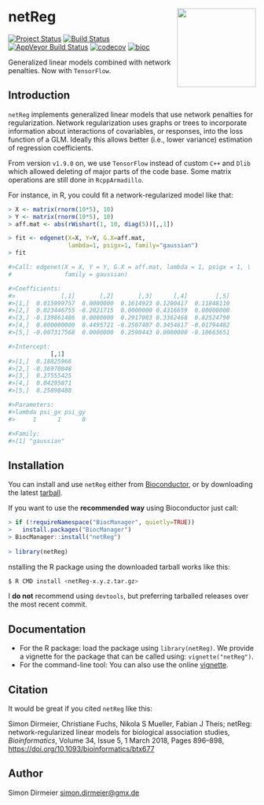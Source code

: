 
# netReg <img src="https://rawgit.com/dirmeier/netReg/master/inst/sticker/sticker.png" align="right" width="160px"/>

[![Project Status](http://www.repostatus.org/badges/latest/active.svg)](http://www.repostatus.org/#active)
[![Build Status](https://travis-ci.org/dirmeier/netReg.svg?branch=master)](https://travis-ci.org/dirmeier/netReg)
[![AppVeyor Build Status](https://ci.appveyor.com/api/projects/status/github/dirmeier/netReg?branch=master&svg=true)](https://ci.appveyor.com/project/dirmeier/netReg)
[![codecov](https://codecov.io/gh/dirmeier/netReg/branch/master/graph/badge.svg)](https://codecov.io/gh/dirmeier/netReg)
[![bioc](https://bioconductor.org/shields/years-in-bioc/netReg.svg)](https://bioconductor.org/packages/release/bioc/html/netReg.html)

Generalized linear models combined with network penalties. Now with `TensorFlow`.

## Introduction

`netReg` implements generalized linear models that use network penalties for regularization. Network regularization uses graphs or trees to incorporate information about interactions of covariables, or responses, into the loss function of a GLM. Ideally this allows better (i.e., lower variance) estimation of regression coefficients. 

From version `v1.9.0` on, we use `TensorFlow` instead of custom `C++` and `Dlib` which allowed deleting of major parts of the code base.
Some matrix operations are still done in `RcppArmadillo`. 

For instance, in R, you could fit a network-regularized model like that:

``` r
> X <- matrix(rnorm(10*5), 10)
> Y <- matrix(rnorm(10*5), 10)
> aff.mat <- abs(rWishart(1, 10, diag(5))[,,1])

> fit <- edgenet(X=X, Y=Y, G.X=aff.mat, 
                 lambda=1, psigx=1, family="gaussian")
> fit

#>Call: edgenet(X = X, Y = Y, G.X = aff.mat, lambda = 1, psigx = 1, \
#               family = gaussian)

#>Coefficients:
#>             [,1]       [,2]       [,3]      [,4]        [,5]
#>[1,]  0.015999757  0.0000000  0.1614923 0.1200417  0.11848110
#>[2,]  0.023446755 -0.2021715  0.0000000 0.4316659  0.00000000
#>[3,] -0.139861486  0.0000000  0.2917003 0.3362468  0.82524790
#>[4,]  0.000000000  0.4495721 -0.2507407 0.3454617 -0.01794482
#>[5,] -0.007317568  0.0000000  0.2590443 0.0000000 -0.10663651

#>Intercept:
            [,1]
#>[1,]  0.18825966
#>[2,] -0.36970048
#>[3,]  0.27555425
#>[4,]  0.04295871
#>[5,]  0.25898488

#>Parameters:
#>lambda psi_gx psi_gy 
#>     1      1      0 

#>Family:
#>[1] "gaussian"
```

## Installation

You can install and use `netReg` either from [Bioconductor](https://bioconductor.org/packages/release/bioc/html/netReg.html),
or by downloading the latest [tarball](https://github.com/dirmeier/netReg/releases).

If you want to use the **recommended way** using Bioconductor just call:

```r
> if (!requireNamespace("BiocManager", quietly=TRUE))
>   install.packages("BiocManager")
> BiocManager::install("netReg")
  
> library(netReg)
```
 
nstalling the R package using the downloaded tarball works like this:

```bash
$ R CMD install <netReg-x.y.z.tar.gz>
```

I **do not** recommend using `devtools`, but preferring tarballed releases over the most recent commit.

## Documentation

* For the R package: load the package using `library(netReg)`. We provide a vignette for the package that can be called using: `vignette("netReg")`. 
* For the command-line tool: You can also use the online [vignette](https://dirmeier.github.io/netReg/articles/netReg.html).

## Citation

It would be great if you cited `netReg` like this:

Simon Dirmeier, Christiane Fuchs, Nikola S Mueller, Fabian J Theis; 
netReg: network-regularized linear models for biological association studies, 
*Bioinformatics*, Volume 34, Issue 5, 1 March 2018, Pages 896–898, https://doi.org/10.1093/bioinformatics/btx677

## Author

Simon Dirmeier <a href="mailto:simon.dirmeier@gmx.de">simon.dirmeier@gmx.de</a>
